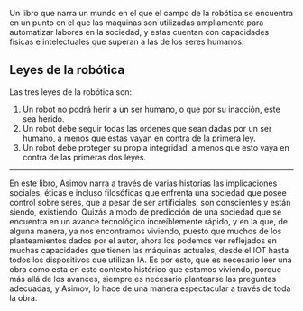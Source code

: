 Un libro que narra un mundo en el que el campo de la robótica se encuentra en un punto en el que las máquinas son utilizadas ampliamente para automatizar labores en la sociedad, y estas cuentan con capacidades físicas e intelectuales que superan a las de los seres humanos.

## Leyes de la robótica

Las tres leyes de la robótica son:
1. Un robot no podrá herir a un ser humano, o que por su inacción, este sea herido.
2. Un robot debe seguir todas las ordenes que sean dadas por un ser humano, a menos que estas vayan en contra de la primera ley.
3. Un robot debe proteger su propia integridad, a menos que esto vaya en contra de las primeras dos leyes.
---
En este libro, Asimov narra a través de varias historias las implicaciones sociales, éticas e incluso filosóficas que enfrenta una sociedad que posee control sobre seres, que a pesar de ser artificiales, son conscientes y están siendo, existiendo. Quizás a modo de predicción de una sociedad que se encuentra en un avance tecnológico increíblemente rápido, y en la que, de alguna manera, ya nos encontramos viviendo, puesto que muchos de los planteamientos dados por el autor, ahora los podemos ver reflejados en muchas capacidades que tienen las máquinas actuales, desde el IOT hasta todos los dispositivos que utilizan IA. Es por esto, que es necesario leer una obra como esta en este contexto histórico que estamos viviendo, porque más allá de los avances, siempre es necesario plantearse las preguntas adecuadas, y Asimov, lo hace de una manera espectacular a través de toda la obra.